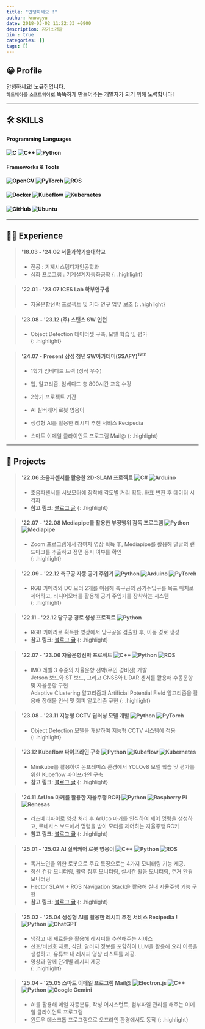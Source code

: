 ```yaml
---
title: "안녕하세요 !"
author: knowgyu
date: 2018-03-02 11:22:33 +0900
description: 자기소개글
pin : true
categories: []
tags: []
---
```



## 😀 Profile

안녕하세요! 노규헌입니다.  
`하드웨어`를 `소프트웨어`로 똑똑하게 만들어주는 개발자가 되기 위해 노력합니다!

---

## 🛠️ SKILLS

#### Programming Languages
#### ![C](https://img.shields.io/badge/-C-A8B9CC?style=flat-square&logo=c&logoColor=white)     ![C++](https://img.shields.io/badge/-C++-00599C?style=flat-square&logo=cplusplus&logoColor=white)     ![Python](https://img.shields.io/badge/-Python-3776AB?style=flat-square&logo=python&logoColor=white)

#### Frameworks & Tools

#### ![OpenCV](https://img.shields.io/badge/-OpenCV-5C3EE8?style=flat-square&logo=opencv&logoColor=white)     ![PyTorch](https://img.shields.io/badge/-PyTorch-EE4C2C?style=flat-square&logo=pytorch&logoColor=white)     ![ROS](https://img.shields.io/badge/-ROS-22314E?style=flat-square&logo=ros&logoColor=white)
#### ![Docker](https://img.shields.io/badge/-Docker-2496ED?style=flat-square&logo=docker&logoColor=white)     ![Kubeflow](https://img.shields.io/badge/-Kubeflow-326CE5?style=flat-square&logo=kubeflow&logoColor=white)     ![Kubernetes](https://img.shields.io/badge/-Kubernetes-326CE5?style=flat-square&logo=kubernetes&logoColor=white)
#### ![GitHub](https://img.shields.io/badge/-GitHub-181717?style=flat-square&logo=github&logoColor=white)     ![Ubuntu](https://img.shields.io/badge/-Ubuntu-E95420?style=flat-square&logo=ubuntu&logoColor=white)


---
## 🧑‍💻 Experience

> #### '18.03 - '24.02 서울과학기술대학교 
> - 전공 : 기계시스템디자인공학과   
> - 심화 프로그램 : 기계설계자동화공학
{: .highlight}

> #### '22.01 - '23.07 ICES Lab 학부연구생 
> - 자율운항선박 프로젝트 및 기타 연구 업무 보조
{: .highlight}

> #### '23.08 - '23.12 (주) 스탠스 SW 인턴
> - Object Detection 데이터셋 구축, 모델 학습 및 평가  
{: .highlight}

> #### '24.07 - Present 삼성 청년 SW아카데미(SSAFY)<sup>12th</sup> 
> - 1학기 임베디드 트랙 (성적 우수)  
> - 웹, 알고리즘, 임베디드 총 800시간 교육 수강  
>
> - 2학기 프로젝트 기간
> - AI 실버케어 로봇 영웅이
> - 생성형 AI를 활용한 레시피 추천 서비스 Recipedia
> - 스마트 이메일 클라이언트 프로그램 Mail@
{: .highlight}

---

## 📂 Projects

> #### '22.06 초음파센서를 활용한 2D-SLAM 프로젝트 ![C#](https://img.shields.io/badge/-C%23-239120?style=flat-square&logo=csharp&logoColor=white)     ![Arduino](https://img.shields.io/badge/-Arduino-00979D?style=flat-square&logo=arduino&logoColor=white)
> - 초음파센서를 서보모터에 장착해 각도별 거리 획득. 좌표 변환 후 데이터 시각화
> - **참고 링크**: [블로그 글](https://knowgyu.github.io/posts/%EC%95%84%EB%91%90%EC%9D%B4%EB%85%B8-%EC%B4%88%EC%9D%8C%ED%8C%8C-SLAM/)
{: .highlight}

> #### '22.07 - '22.08 Mediapipe를 활용한 부정행위 감독 프로그램 ![Python](https://img.shields.io/badge/-Python-3776AB?style=flat-square&logo=python&logoColor=white)     ![Mediapipe](https://img.shields.io/badge/-Mediapipe-4285F4?style=flat-square&logo=google&logoColor=white)
> - Zoom 프로그램에서 참여자 영상 획득 후, Mediapipe를 활용해 얼굴의 랜드마크를 추출하고 정면 응시 여부를 확인  
{: .highlight}

> #### '22.09 - '22.12 축구공 자동 공기 주입기 ![Python](https://img.shields.io/badge/-Python-3776AB?style=flat-square&logo=python&logoColor=white)     ![Arduino](https://img.shields.io/badge/-Arduino-00979D?style=flat-square&logo=arduino&logoColor=white)     ![PyTorch](https://img.shields.io/badge/-PyTorch-EE4C2C?style=flat-square&logo=pytorch&logoColor=white)
> - RGB 카메라와 DC 모터 2개를 이용해 축구공의 공기주입구를 목표 위치로 제어하고, 리니어모터를 활용해 공기 주입기를 장착하는 시스템  
{: .highlight}

> #### '22.11 - '22.12 당구공 경로 생성 프로젝트 ![Python](https://img.shields.io/badge/-Python-3776AB?style=flat-square&logo=python&logoColor=white)
> - RGB 카메라로 획득한 영상에서 당구공을 검출한 후, 이동 경로 생성  
> - **참고 링크**: [블로그 글](https://knowgyu.github.io/posts/%EB%8B%B9%EA%B5%AC%EA%B3%B5-%EA%B2%BD%EB%A1%9C-%EC%83%9D%EC%84%B1-%ED%94%84%EB%A1%9C%EC%A0%9D%ED%8A%B8/)
{: .highlight}

> #### '22.07 - '23.06 자율운항선박 프로젝트 ![C++](https://img.shields.io/badge/-C++-00599C?style=flat-square&logo=cplusplus&logoColor=white)     ![Python](https://img.shields.io/badge/-Python-3776AB?style=flat-square&logo=python&logoColor=white)     ![ROS](https://img.shields.io/badge/-ROS-22314E?style=flat-square&logo=ros&logoColor=white)
> - IMO 레벨 3 수준의 자율운항 선박(무인 경비선) 개발   
>   Jetson 보드와 ST 보드, 그리고 GNSS와 LiDAR 센서를 활용해 수동운항 및 자율운항 구현  
>   Adaptive Clustering 알고리즘과 Artificial Potential Field 알고리즘을 활용해 장애물 인식 및 회피 알고리즘 구현
{: .highlight}

> #### '23.08 - '23.11 지능형 CCTV 딥러닝 모델 개발 ![Python](https://img.shields.io/badge/-Python-3776AB?style=flat-square&logo=python&logoColor=white)     ![PyTorch](https://img.shields.io/badge/-PyTorch-EE4C2C?style=flat-square&logo=pytorch&logoColor=white)
> - Object Detection 모델을 개발하여 지능형 CCTV 시스템에 적용  
{: .highlight}

> #### '23.12 Kubeflow 파이프라인 구축 ![Python](https://img.shields.io/badge/-Python-3776AB?style=flat-square&logo=python&logoColor=white)     ![Kubeflow](https://img.shields.io/badge/-Kubeflow-326CE5?style=flat-square&logo=kubeflow&logoColor=white)     ![Kubernetes](https://img.shields.io/badge/-Kubernetes-326CE5?style=flat-square&logo=kubernetes&logoColor=white)
> - Minikube를 활용하여 온프레미스 환경에서 YOLOv8 모델 학습 및 평가를 위한 Kubeflow 파이프라인 구축  
> - **참고 링크**: [블로그 글](https://knowgyu.github.io/categories/kubeflow/)
{: .highlight}

> #### '24.11 ArUco 마커를 활용한 자율주행 RC카 ![Python](https://img.shields.io/badge/-Python-3776AB?style=flat-square&logo=python&logoColor=white)     ![Raspberry Pi](https://img.shields.io/badge/-Raspberry%20Pi-A22846?style=flat-square&logo=raspberrypi&logoColor=white)     ![Renesas](https://img.shields.io/badge/-Renesas-0077C8?style=flat-square&logo=renesas&logoColor=white)
> - 라즈베리파이로 영상 처리 후 ArUco 마커를 인식하여 제어 명령을 생성하고, 르네사스 보드에서 명령을 받아 모터를 제어하는 자율주행 RC카  
> - **참고 링크**: [블로그 글](https://knowgyu.github.io/posts/Aruco-%EB%A7%88%EC%BB%A4%EB%A5%BC-%ED%99%9C%EC%9A%A9%ED%95%9C-%EC%9E%90%EC%9C%A8%EC%A3%BC%ED%96%89-RC%EC%B9%B4/)
{: .highlight}

> #### '25.01 - '25.02 AI 실버케어 로봇 영웅이 ![C++](https://img.shields.io/badge/-C++-00599C?style=flat-square&logo=cplusplus&logoColor=white)     ![Python](https://img.shields.io/badge/-Python-3776AB?style=flat-square&logo=python&logoColor=white)     ![ROS](https://img.shields.io/badge/-ROS-22314E?style=flat-square&logo=ros&logoColor=white)
> - 독거노인을 위한 로봇으로 주요 특징으로는 4가지 모니터링 기능 제공.
> - 정신 건강 모니터링, 활력 징후 모니터링, 실시간 활동 모니터링, 주거 환경 모니터링
> - Hector SLAM + ROS Navigation Stack을 활용해 실내 자율주행 기능 구현
> - **참고 링크**: [블로그 글](https://knowgyu.github.io/categories/ros/)
{: .highlight}

> #### '25.02 - '25.04 생성형 AI를 활용한 레시피 추천 서비스 Recipedia !![Python](https://img.shields.io/badge/-Python-3776AB?style=flat-square&logo=python&logoColor=white)     ![ChatGPT](https://img.shields.io/badge/chatGPT-74aa9c?style=flat-square&logo=openai&logoColor=white)
> - 냉장고 내 재료들을 활용해 레시피를 추천해주는 서비스  
> - 선호/비선호 재료, 식단, 알러지 정보를 포함하여 LLM을 활용해 요리 이름을 생성하고, 유튜브 내 레시피 영상 리스트를 제공.  
> - 영상과 함께 단계별 레시피 제공  
{: .highlight}

> #### '25.04 - '25.05 스마트 이메일 프로그램 Mail@ ![Electron.js](https://img.shields.io/badge/Electron-191970?style=flat-square&logo=Electron&logoColor=white)     ![C++](https://img.shields.io/badge/-C++-00599C?style=flat-square&logo=cplusplus&logoColor=white)     ![Python](https://img.shields.io/badge/-Python-3776AB?style=flat-square&logo=python&logoColor=white)     ![Google Gemini](https://img.shields.io/badge/google%20gemini-8E75B2?style=flat-square&logo=google%20gemini&logoColor=white)
> - AI를 활용해 메일 자동분류, 작성 어시스턴트, 첨부파일 관리를 해주는 이메일 클라이언트 프로그램
> - 윈도우 데스크톱 프로그램으로 오프라인 환경에서도 동작
{: .highlight}
